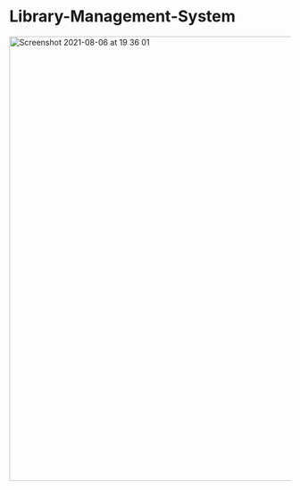 # Library-Management-System

<img width="797" alt="Screenshot 2021-08-06 at 19 36 01" src="https://user-images.githubusercontent.com/52848335/128807044-46c41d0c-8425-4993-bcae-5e7268a1b07a.png">
